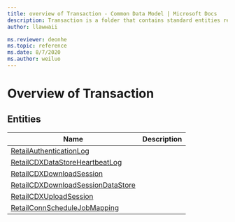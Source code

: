 ```yaml
---
title: overview of Transaction - Common Data Model | Microsoft Docs
description: Transaction is a folder that contains standard entities related to the Common Data Model.
author: llawwaii

ms.reviewer: deonhe
ms.topic: reference
ms.date: 8/7/2020
ms.author: weiluo
---
```


# Overview of Transaction


## Entities

|Name|Description|
|---|---|
|[RetailAuthenticationLog](RetailAuthenticationLog.md)||
|[RetailCDXDataStoreHeartbeatLog](RetailCDXDataStoreHeartbeatLog.md)||
|[RetailCDXDownloadSession](RetailCDXDownloadSession.md)||
|[RetailCDXDownloadSessionDataStore](RetailCDXDownloadSessionDataStore.md)||
|[RetailCDXUploadSession](RetailCDXUploadSession.md)||
|[RetailConnScheduleJobMapping](RetailConnScheduleJobMapping.md)||
